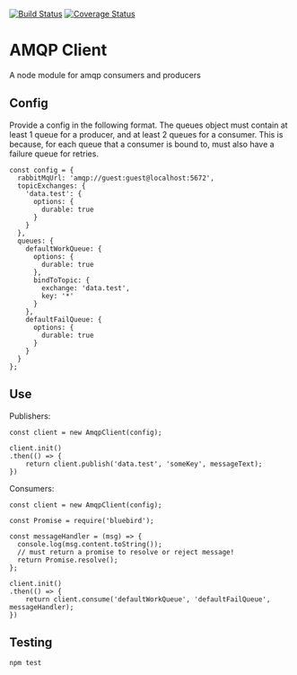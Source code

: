 [![Build Status](https://img.shields.io/travis/agco/amqp-client.svg?branch=master&style=flat-square)](https://travis-ci.org/agco/amqp-client)
[![Coverage Status](https://img.shields.io/coveralls/agco/amqp-client.svg?style=flat-square)](https://coveralls.io/r/agco/amqp-client)

# AMQP Client

A node module for amqp consumers and producers

## Config

Provide a config in the following format. The queues object must contain at least 1 queue for a producer, and at least 2 queues for a consumer. This is because, for each queue that a consumer is bound to, must also have a failure queue for retries.

```
const config = {
  rabbitMqUrl: 'amqp://guest:guest@localhost:5672',
  topicExchanges: {
    'data.test': {
      options: {
        durable: true
      }
    }
  },
  queues: {
    defaultWorkQueue: {
      options: {
        durable: true
      },
      bindToTopic: {
        exchange: 'data.test',
        key: '*'
      }
    },
    defaultFailQueue: {
      options: {
        durable: true
      }
    }
  }
};
```

## Use

Publishers:
```
const client = new AmqpClient(config);

client.init()
.then(() => {
    return client.publish('data.test', 'someKey', messageText);
})
```

Consumers:
```
const client = new AmqpClient(config);

const Promise = require('bluebird');

const messageHandler = (msg) => {
  console.log(msg.content.toString());
  // must return a promise to resolve or reject message!
  return Promise.resolve();
};

client.init()
.then(() => {
    return client.consume('defaultWorkQueue', 'defaultFailQueue', messageHandler);
})
```

## Testing
```
npm test
```
